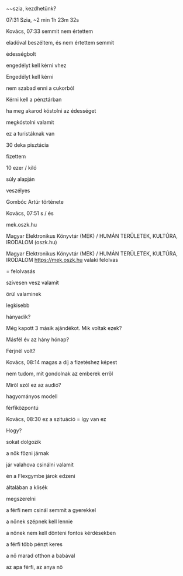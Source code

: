 ~~szia, kezdhetünk?

07:31
Szia, ~2 min 
 1h 23m 32s

Kovács, 07:33
semmit nem értettem

eladóval beszéltem, és nem értettem semmit

édességbolt

engedélyt kell kérni vhez

Engedélyt kell kérni

nem szabad enni a cukorból

Kérni kell a pénztárban

ha meg akarod kóstolni az édességet

megkóstolni valamit

ez a turistáknak van

30 deka pisztácia

fizettem

10 ezer / kiló

súly alapján

veszélyes

Gombóc Artúr története


Kovács, 07:51
s / és

mek.oszk.hu

Magyar Elektronikus Könyvtár (MEK) / HUMÁN TERÜLETEK, KULTÚRA, IRODALOM (oszk.hu)


Magyar Elektronikus Könyvtár (MEK) / HUMÁN TERÜLETEK, KULTÚRA, IRODALOM
https://mek.oszk.hu
valaki felolvas 

= felolvasás

szívesen vesz valamit

örül valaminek

legkisebb

hányadik?

Még kapott 3 másik ajándékot. Mik voltak ezek?

Másfél év az hány hónap?

Férjnél volt?


Kovács, 08:14
magas a díj a fizetéshez képest

nem tudom, mit gondolnak az emberek erről

Miről szól ez az audió?

hagyományos modell

férfiközpontú


Kovács, 08:30
ez a szituáció = így van ez

Hogy?

sokat dolgozik

a nők főzni járnak

jár valahova csinálni valamit

én a Flexgymbe járok edzeni

általában a klisék

megszerelni

a férfi nem csinál semmit a gyerekkel

a nőnek szépnek kell lennie

a nőnek nem kell dönteni fontos kérdésekben

a férfi több pénzt keres

a nő marad otthon a babával

az apa férfi, az anya nő